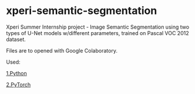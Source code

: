 # xperi-semantic-segmentation
Xperi Summer Internship project - Image Semantic Segmentation using two types of U-Net models w/different parameters, trained on Pascal VOC 2012 dataset.

Files are to opened with Google Colaboratory.

Used:

[1.Python](https://www.python.org/)

[2.PyTorch](https://pytorch.org/get-started/locally/)




